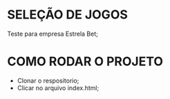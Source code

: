 # SELEÇÃO DE JOGOS 
 Teste para empresa Estrela Bet;
 
# COMO RODAR O PROJETO
 - Clonar o respositorio;
 - Clicar no arquivo index.html;